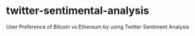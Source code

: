 # twitter-sentimental-analysis
User Preference of Bitcoin vs Ethereum by using Twitter Sentiment Analysis
